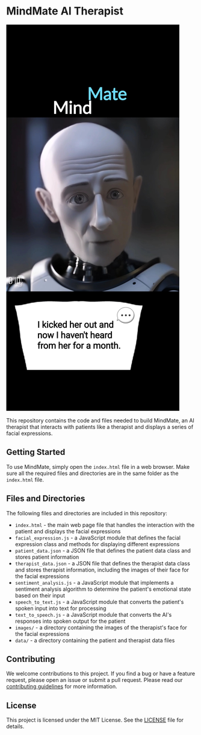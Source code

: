 # MindMate AI Therapist

![Alt Text](images/MindMate.jpg)

This repository contains the code and files needed to build MindMate, an AI therapist that interacts with patients like a therapist and displays a series of facial expressions.

## Getting Started

To use MindMate, simply open the `index.html` file in a web browser. Make sure all the required files and directories are in the same folder as the `index.html` file.

## Files and Directories

The following files and directories are included in this repository:

- `index.html` - the main web page file that handles the interaction with the patient and displays the facial expressions
- `facial_expression.js` - a JavaScript module that defines the facial expression class and methods for displaying different expressions
- `patient_data.json` - a JSON file that defines the patient data class and stores patient information
- `therapist_data.json` - a JSON file that defines the therapist data class and stores therapist information, including the images of their face for the facial expressions
- `sentiment_analysis.js` - a JavaScript module that implements a sentiment analysis algorithm to determine the patient's emotional state based on their input
- `speech_to_text.js` - a JavaScript module that converts the patient's spoken input into text for processing
- `text_to_speech.js` - a JavaScript module that converts the AI's responses into spoken output for the patient
- `images/` - a directory containing the images of the therapist's face for the facial expressions
- `data/` - a directory containing the patient and therapist data files

## Contributing

We welcome contributions to this project. If you find a bug or have a feature request, please open an issue or submit a pull request. Please read our [contributing guidelines](CONTRIBUTING.md) for more information.

## License

This project is licensed under the MIT License. See the [LICENSE](LICENSE) file for details.
